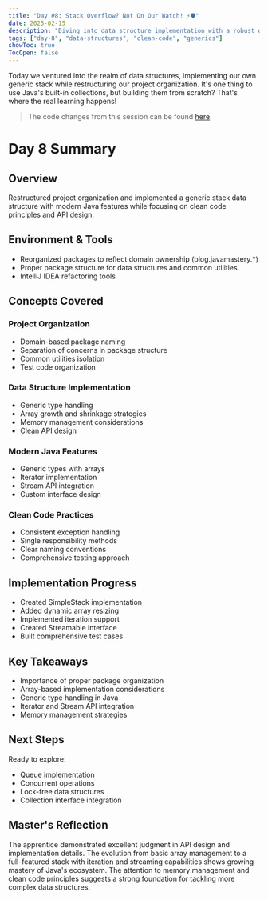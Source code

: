 ```yaml
---
title: "Day #8: Stack Overflow? Not On Our Watch! ⚡️🛡️"
date: 2025-02-15
description: "Diving into data structure implementation with a robust generic stack while mastering clean code principles"
tags: ["day-8", "data-structures", "clean-code", "generics"]
showToc: true
TocOpen: false
---
```


Today we ventured into the realm of data structures, implementing our own generic stack while restructuring our project organization. It's one thing to use Java's built-in collections, but building them from scratch? That's where the real learning happens!

> The code changes from this session can be found [here](https://github.com/caglarturali/javamastery/tree/52388252f4a029ae121e10bbabb1e375df1176dd).

# Day 8 Summary

## Overview
Restructured project organization and implemented a generic stack data structure with modern Java features while focusing on clean code principles and API design.

## Environment & Tools
- Reorganized packages to reflect domain ownership (blog.javamastery.*)
- Proper package structure for data structures and common utilities
- IntelliJ IDEA refactoring tools

## Concepts Covered

### Project Organization
- Domain-based package naming
- Separation of concerns in package structure
- Common utilities isolation
- Test code organization

### Data Structure Implementation
- Generic type handling
- Array growth and shrinkage strategies
- Memory management considerations
- Clean API design

### Modern Java Features
- Generic types with arrays
- Iterator implementation
- Stream API integration
- Custom interface design

### Clean Code Practices
- Consistent exception handling
- Single responsibility methods
- Clear naming conventions
- Comprehensive testing approach

## Implementation Progress
- Created SimpleStack<T> implementation
- Added dynamic array resizing
- Implemented iteration support
- Created Streamable interface
- Built comprehensive test cases

## Key Takeaways
- Importance of proper package organization
- Array-based implementation considerations
- Generic type handling in Java
- Iterator and Stream API integration
- Memory management strategies

## Next Steps
Ready to explore:
- Queue implementation
- Concurrent operations
- Lock-free data structures
- Collection interface integration

## Master's Reflection
The apprentice demonstrated excellent judgment in API design and implementation details. The evolution from basic array management to a full-featured stack with iteration and streaming capabilities shows growing mastery of Java's ecosystem. The attention to memory management and clean code principles suggests a strong foundation for tackling more complex data structures.